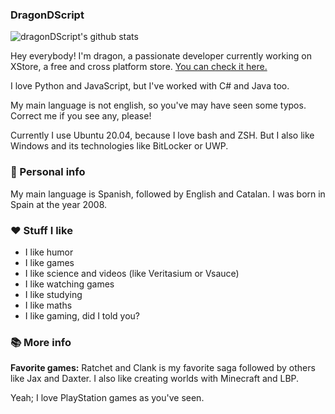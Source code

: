 ### DragonDScript

![dragonDScript's github stats](https://github-readme-stats.vercel.app/api?username=dragonDScript&show_icons=true&theme=default)


Hey everybody! I'm dragon, a passionate developer currently working on XStore, a free and cross platform store. [You can check it here.](https://github.com/x-store-app)

I love Python and JavaScript, but I've worked with C# and Java too.

My main language is not english, so you've may have seen some typos. Correct me if you see any, please!

Currently I use Ubuntu 20.04, because I love bash and ZSH. But I also like Windows and its technologies like BitLocker or UWP.

### 🛂 Personal info
My main language is Spanish, followed by English and Catalan. I was born in Spain at the year 2008.

### ❤️ Stuff I like

- I like humor
- I like games
- I like science and videos (like Veritasium or Vsauce)
- I like watching games
- I like studying
- I like maths
- I like gaming, did I told you?

### 📚 More info
**Favorite games:**
Ratchet and Clank is my favorite saga followed by others like Jax and Daxter. I also like creating worlds with Minecraft and LBP.

Yeah; I love PlayStation games as you've seen.
